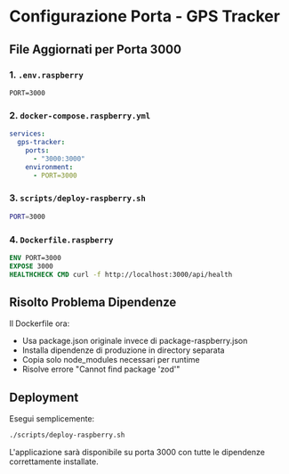 # Configurazione Porta - GPS Tracker

## File Aggiornati per Porta 3000

### 1. `.env.raspberry`
```
PORT=3000
```

### 2. `docker-compose.raspberry.yml`
```yaml
services:
  gps-tracker:
    ports:
      - "3000:3000"
    environment:
      - PORT=3000
```

### 3. `scripts/deploy-raspberry.sh`
```bash
PORT=3000
```

### 4. `Dockerfile.raspberry`
```dockerfile
ENV PORT=3000
EXPOSE 3000
HEALTHCHECK CMD curl -f http://localhost:3000/api/health
```

## Risolto Problema Dipendenze

Il Dockerfile ora:
- Usa package.json originale invece di package-raspberry.json
- Installa dipendenze di produzione in directory separata
- Copia solo node_modules necessari per runtime
- Risolve errore "Cannot find package 'zod'"

## Deployment

Esegui semplicemente:
```bash
./scripts/deploy-raspberry.sh
```

L'applicazione sarà disponibile su porta 3000 con tutte le dipendenze correttamente installate.
